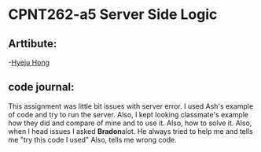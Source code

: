 # CPNT262-a5 Server Side Logic

## Arttibute: 
-[Hyeju Hong](https://github.com/Hyeju1996)


## code journal: 

This assignment was little bit issues with server error. I used Ash's example of code and try to run the server. Also, I kept looking classmate's example how they did and compare of mine and to use it. Also, how to solve it. Also, when I head issues I asked **Bradon**alot. He always tried to help me and tells me "try this code I used" Also, tells me wrong code.